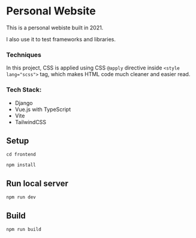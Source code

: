 # Personal Website

This is a personal webiste built in 2021.

I also use it to test frameworks and libraries.

### Techniques
In this project, CSS is applied using CSS `@apply` directive inside `<style lang="scss">` tag, which makes HTML code much cleaner and easier read.


### Tech Stack: 
  - Django
  - Vue.js with TypeScript
  - Vite
  - TailwindCSS

## Setup 
`cd frontend`

`npm install`


## Run local server
`npm run dev`

## Build 
`npm run build`
